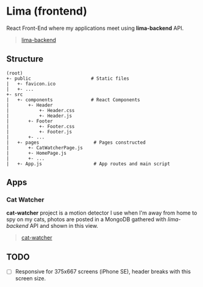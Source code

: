 # Lima (frontend)
React Front-End where my applications meet using __lima-backend__ API.
> [lima-backend](https://github.com/R-dVL/lima-backend)

## Structure
~~~text
(root)
+- public                      # Static files
|   +- favicon.ico
|   +- ...
+- src
|   +- components              # React Components
|       +- Header
|           +- Header.css
|           +- Header.js
|       +- Footer
|           +- Footer.css
|           +- Footer.js
|       +- ...
|   +- pages                    # Pages constructed
|       +- CatWatcherPage.js
|       +- HomePage.js
|       +- ...
|   +- App.js                   # App routes and main script
~~~

## Apps
### Cat Watcher
__cat-watcher__ project is a motion detector I use when I'm away from home to spy on my cats, photos are posted in a MongoDB gathered with _lima-backend_ API and shown in this view.
> [cat-watcher](https://github.com/R-dVL/cat-watcher)

## TODO
- [ ] Responsive for 375x667 screens (iPhone SE), header breaks with this screen size.
